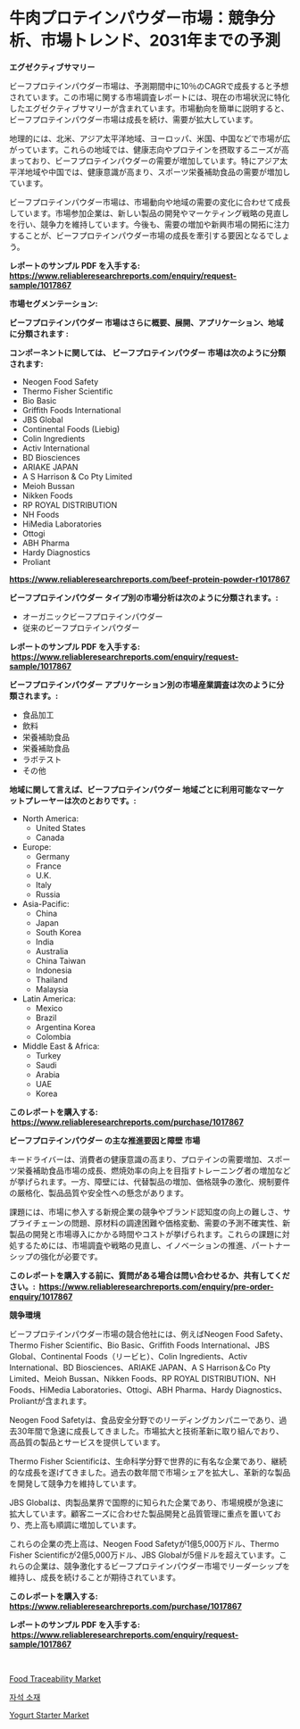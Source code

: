 <p><h1>牛肉プロテインパウダー市場：競争分析、市場トレンド、2031年までの予測</h1></p><p><strong>エグゼクティブサマリー</strong></p>
<p><p>ビーフプロテインパウダー市場は、予測期間中に10％のCAGRで成長すると予想されています。この市場に関する市場調査レポートには、現在の市場状況に特化したエグゼクティブサマリーが含まれています。市場動向を簡単に説明すると、ビーフプロテインパウダー市場は成長を続け、需要が拡大しています。</p><p>地理的には、北米、アジア太平洋地域、ヨーロッパ、米国、中国などで市場が広がっています。これらの地域では、健康志向やプロテインを摂取するニーズが高まっており、ビーフプロテインパウダーの需要が増加しています。特にアジア太平洋地域や中国では、健康意識が高まり、スポーツ栄養補助食品の需要が増加しています。</p><p>ビーフプロテインパウダー市場は、市場動向や地域の需要の変化に合わせて成長しています。市場参加企業は、新しい製品の開発やマーケティング戦略の見直しを行い、競争力を維持しています。今後も、需要の増加や新興市場の開拓に注力することが、ビーフプロテインパウダー市場の成長を牽引する要因となるでしょう。</p></p>
<p><strong>レポートのサンプル PDF を入手する: <a href="https://www.reliableresearchreports.com/enquiry/request-sample/1017867">https://www.reliableresearchreports.com/enquiry/request-sample/1017867</a></strong></p>
<p><strong>市場セグメンテーション:</strong></p>
<p><strong> ビーフプロテインパウダー 市場はさらに概要、展開、アプリケーション、地域に分類されます :</strong></p>
<p><strong>コンポーネントに関しては、 ビーフプロテインパウダー 市場は次のように分類されます: &nbsp;</strong></p>
<p><ul><li>Neogen Food Safety</li><li>Thermo Fisher Scientific</li><li>Bio Basic</li><li>Griffith Foods International</li><li>JBS Global</li><li>Continental Foods (Liebig)</li><li>Colin Ingredients</li><li>Activ International</li><li>BD Biosciences</li><li>ARIAKE JAPAN</li><li>A S Harrison & Co Pty Limited</li><li>Meioh Bussan</li><li>Nikken Foods</li><li>RP ROYAL DISTRIBUTION</li><li>NH Foods</li><li>HiMedia Laboratories</li><li>Ottogi</li><li>ABH Pharma</li><li>Hardy Diagnostics</li><li>Proliant</li></ul></p>
<p><strong><a href="https://www.reliableresearchreports.com/beef-protein-powder-r1017867">https://www.reliableresearchreports.com/beef-protein-powder-r1017867</a></strong></p>
<p><strong> ビーフプロテインパウダー タイプ別の市場分析は次のように分類されます。:</strong></p>
<p><ul><li>オーガニックビーフプロテインパウダー</li><li>従来のビーフプロテインパウダー</li></ul></p>
<p><strong>レポートのサンプル PDF を入手する: &nbsp;<a href="https://www.reliableresearchreports.com/enquiry/request-sample/1017867">https://www.reliableresearchreports.com/enquiry/request-sample/1017867</a></strong></p>
<p><strong> ビーフプロテインパウダー アプリケーション別の市場産業調査は次のように分類されます。:</strong></p>
<p><ul><li>食品加工</li><li>飲料</li><li>栄養補助食品</li><li>栄養補助食品</li><li>ラボテスト</li><li>その他</li></ul></p>
<p><strong>地域に関して言えば、ビーフプロテインパウダー 地域ごとに利用可能なマーケットプレーヤーは次のとおりです。:</strong></p>
<p><ul>
    <li>
        North America:
        <ul>
            <li>United States</li>
            <li>Canada</li>
        </ul>
    </li>
    <li>
        Europe:
        <ul>
            <li>Germany</li>
            <li>France</li>
            <li>U.K.</li>
            <li>Italy</li>
            <li>Russia</li>
        </ul>
    </li>
    <li>
        Asia-Pacific:
        <ul>
            <li>China</li>
            <li>Japan</li>
            <li>South Korea</li>
            <li>India</li>
            <li>Australia</li>
            <li>China Taiwan</li>
            <li>Indonesia</li>
            <li>Thailand</li>
            <li>Malaysia</li>
        </ul>
    </li>
    <li>
        Latin America:
        <ul>
            <li>Mexico</li>
            <li>Brazil</li>
            <li>Argentina Korea</li>
            <li>Colombia</li>
        </ul>
    </li>
    <li>
        Middle East & Africa:
        <ul>
            <li>Turkey</li>
            <li>Saudi</li>
            <li>Arabia</li>
            <li>UAE</li>
            <li>Korea</li>
        </ul>
    </li>
    </ul></p>
<p><strong>このレポートを購入する: &nbsp;<a href="https://www.reliableresearchreports.com/purchase/1017867">https://www.reliableresearchreports.com/purchase/1017867</a></strong></p>
<p><strong>ビーフプロテインパウダー の主な推進要因と障壁 市場</strong></p>
<p><p>キードライバーは、消費者の健康意識の高まり、プロテインの需要増加、スポーツ栄養補助食品市場の成長、燃焼効率の向上を目指すトレーニング者の増加などが挙げられます。一方、障壁には、代替製品の増加、価格競争の激化、規制要件の厳格化、製品品質や安全性への懸念があります。</p><p>課題には、市場に参入する新規企業の競争やブランド認知度の向上の難しさ、サプライチェーンの問題、原材料の調達困難や価格変動、需要の予測不確実性、新製品の開発と市場導入にかかる時間やコストが挙げられます。これらの課題に対処するためには、市場調査や戦略の見直し、イノベーションの推進、パートナーシップの強化が必要です。</p></p>
<p><strong>このレポートを購入する前に、質問がある場合は問い合わせるか、共有してください。:&nbsp; <a href="https://www.reliableresearchreports.com/enquiry/pre-order-enquiry/1017867">https://www.reliableresearchreports.com/enquiry/pre-order-enquiry/1017867</a></strong></p>
<p><strong>競争環境</strong></p>
<p><p>ビーフプロテインパウダー市場の競合他社には、例えばNeogen Food Safety、Thermo Fisher Scientific、Bio Basic、Griffith Foods International、JBS Global、Continental Foods（リービヒ）、Colin Ingredients、Activ International、BD Biosciences、ARIAKE JAPAN、A S Harrison＆Co Pty Limited、Meioh Bussan、Nikken Foods、RP ROYAL DISTRIBUTION、NH Foods、HiMedia Laboratories、Ottogi、ABH Pharma、Hardy Diagnostics、Proliantが含まれます。</p><p>Neogen Food Safetyは、食品安全分野でのリーディングカンパニーであり、過去30年間で急速に成長してきました。市場拡大と技術革新に取り組んでおり、高品質の製品とサービスを提供しています。</p><p>Thermo Fisher Scientificは、生命科学分野で世界的に有名な企業であり、継続的な成長を遂げてきました。過去の数年間で市場シェアを拡大し、革新的な製品を開発して競争力を維持しています。</p><p>JBS Globalは、肉製品業界で国際的に知られた企業であり、市場規模が急速に拡大しています。顧客ニーズに合わせた製品開発と品質管理に重点を置いており、売上高も順調に増加しています。</p><p>これらの企業の売上高は、Neogen Food Safetyが1億5,000万ドル、Thermo Fisher Scientificが2億5,000万ドル、JBS Globalが5億ドルを超えています。これらの企業は、競争激化するビーフプロテインパウダー市場でリーダーシップを維持し、成長を続けることが期待されています。</p></p>
<p><strong>このレポートを購入する: &nbsp; <a href="https://www.reliableresearchreports.com/purchase/1017867">https://www.reliableresearchreports.com/purchase/1017867</a></strong></p>
<p><strong>レポートのサンプル PDF を入手する: &nbsp;<a href="https://www.reliableresearchreports.com/enquiry/request-sample/1017867">https://www.reliableresearchreports.com/enquiry/request-sample/1017867</a></strong><strong></strong></p>
<p>&nbsp;</p>
<p><p><a href="https://github.com/wusalecollins540tpqoz/Market-Research-Report-List-1/blob/main/food-traceability-market.md">Food Traceability Market</a></p><p><a href="https://github.com/oajzkywllm460/Market-Research-Report-List-1/blob/main/151850417067.md">자석 소재</a></p><p><a href="https://github.com/kathiaseamanalvaradovlprc2h/Market-Research-Report-List-1/blob/main/yogurt-starter-market.md">Yogurt Starter Market</a></p></p>